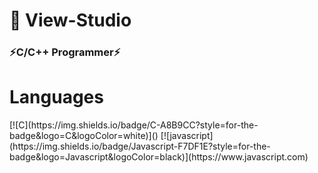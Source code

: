 <h1> 🚀 View-Studio </h1>
<h3>⚡C/C++ Programmer⚡</h3>

<h1> Languages </h1>
[![C](https://img.shields.io/badge/C-A8B9CC?style=for-the-badge&logo=C&logoColor=white)]()
[![javascript](https://img.shields.io/badge/Javascript-F7DF1E?style=for-the-badge&logo=Javascript&logoColor=black)](https://www.javascript.com)
<!--
**View-Studio/View-Studio** is a ✨ _special_ ✨ repository because its `README.md` (this file) appears on your GitHub profile.

Here are some ideas to get you started:

- 🔭 I’m currently working on ...
- 🌱 I’m currently learning ...
- 👯 I’m looking to collaborate on ...
- 🤔 I’m looking for help with ...
- 💬 Ask me about ...
- 📫 How to reach me: ...
- 😄 Pronouns: ...
- ⚡ Fun fact: ...
-->
